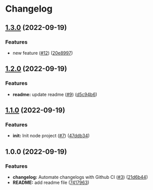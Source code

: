 # Changelog

## [1.3.0](https://github.com/DocAmaroo/release-please-test/compare/v1.2.0...v1.3.0) (2022-09-19)


### Features

* new feature ([#12](https://github.com/DocAmaroo/release-please-test/issues/12)) ([20e8997](https://github.com/DocAmaroo/release-please-test/commit/20e89976ab7eca20325e38f904e493584e043874))

## [1.2.0](https://github.com/DocAmaroo/release-please-test/compare/v1.1.0...v1.2.0) (2022-09-19)


### Features

* **readme:** update readme ([#9](https://github.com/DocAmaroo/release-please-test/issues/9)) ([d5c94b6](https://github.com/DocAmaroo/release-please-test/commit/d5c94b6525c44218a8779548d8e8449c08736371))

## [1.1.0](https://github.com/DocAmaroo/release-please-test/compare/v1.0.0...v1.1.0) (2022-09-19)


### Features

* **init:** Init node project ([#7](https://github.com/DocAmaroo/release-please-test/issues/7)) ([47ddb34](https://github.com/DocAmaroo/release-please-test/commit/47ddb3404e258fd3173c4d0f0246dc3ae393d814))

## 1.0.0 (2022-09-19)


### Features

* **changelog:** Automate changelogs with Github CI ([#3](https://github.com/DocAmaroo/release-please-test/issues/3)) ([21d6b44](https://github.com/DocAmaroo/release-please-test/commit/21d6b44b394cf38152fbf6216aebd35ebb4431e7))
* **README:** add readme file ([7417963](https://github.com/DocAmaroo/release-please-test/commit/7417963cdeb491354cdaf88ee58be719b62cc356))
